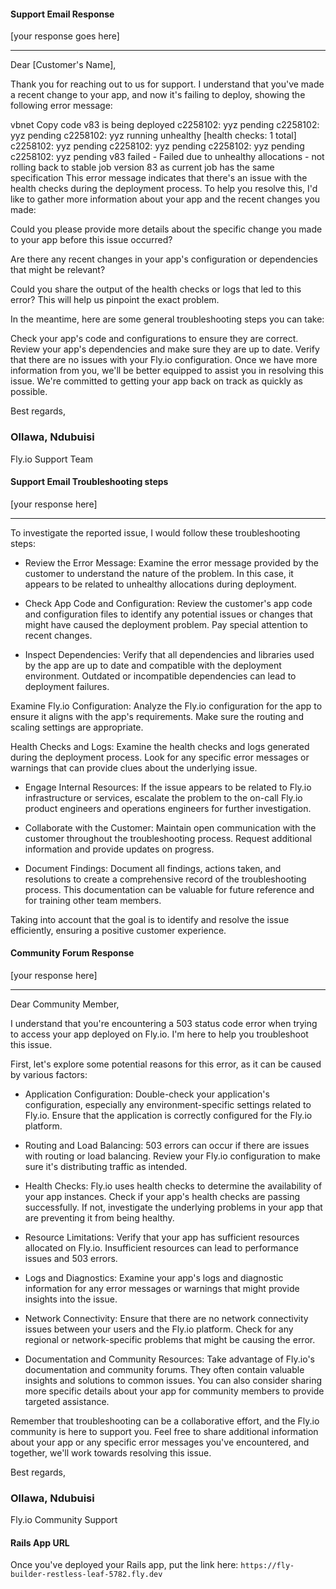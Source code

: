 #### Support Email Response

[your response goes here]

---

Dear [Customer's Name],

Thank you for reaching out to us for support. I understand that you've made a recent change to your app, and now it's failing to deploy, showing the following error message:

vbnet
Copy code
v83 is being deployed 
c2258102: yyz pending 
c2258102: yyz pending 
c2258102: yyz running unhealthy [health checks: 1 total] 
c2258102: yyz pending 
c2258102: yyz pending 
c2258102: yyz pending 
c2258102: yyz pending v83 failed - Failed due to unhealthy allocations - not rolling back to stable job version 83 as current job has the same specification
This error message indicates that there's an issue with the health checks during the deployment process. To help you resolve this, I'd like to gather more information about your app and the recent changes you made:

Could you please provide more details about the specific change you made to your app before this issue occurred?

Are there any recent changes in your app's configuration or dependencies that might be relevant?

Could you share the output of the health checks or logs that led to this error? This will help us pinpoint the exact problem.

In the meantime, here are some general troubleshooting steps you can take:

Check your app's code and configurations to ensure they are correct.
Review your app's dependencies and make sure they are up to date.
Verify that there are no issues with your Fly.io configuration.
Once we have more information from you, we'll be better equipped to assist you in resolving this issue. We're committed to getting your app back on track as quickly as possible.

Best regards,
### Ollawa, Ndubuisi
Fly.io Support Team




#### Support Email Troubleshooting steps

[your response here]

---
To investigate the reported issue, I would follow these troubleshooting steps:

- Review the Error Message: Examine the error message provided by the customer to understand the nature of the problem. In this case, it appears to be related to unhealthy allocations during deployment.

- Check App Code and Configuration: Review the customer's app code and configuration files to identify any potential issues or changes that might have caused the deployment problem. Pay special attention to recent changes.

- Inspect Dependencies: Verify that all dependencies and libraries used by the app are up to date and compatible with the deployment environment. Outdated or incompatible dependencies can lead to deployment failures.

Examine Fly.io Configuration: Analyze the Fly.io configuration for the app to ensure it aligns with the app's requirements. Make sure the routing and scaling settings are appropriate.

Health Checks and Logs: Examine the health checks and logs generated during the deployment process. Look for any specific error messages or warnings that can provide clues about the underlying issue.

- Engage Internal Resources: If the issue appears to be related to Fly.io infrastructure or services, escalate the problem to the on-call Fly.io product engineers and operations engineers for further investigation.

- Collaborate with the Customer: Maintain open communication with the customer throughout the troubleshooting process. Request additional information and provide updates on progress.

- Document Findings: Document all findings, actions taken, and resolutions to create a comprehensive record of the troubleshooting process. This documentation can be valuable for future reference and for training other team members.

Taking into account that the goal is to identify and resolve the issue efficiently, ensuring a positive customer experience.



#### Community Forum Response

[your response here]

---

Dear Community Member,

I understand that you're encountering a 503 status code error when trying to access your app deployed on Fly.io. I'm here to help you troubleshoot this issue.

First, let's explore some potential reasons for this error, as it can be caused by various factors:

- Application Configuration: Double-check your application's configuration, especially any environment-specific settings related to Fly.io. Ensure that the application is correctly configured for the Fly.io platform.

- Routing and Load Balancing: 503 errors can occur if there are issues with routing or load balancing. Review your Fly.io configuration to make sure it's distributing traffic as intended.

- Health Checks: Fly.io uses health checks to determine the availability of your app instances. Check if your app's health checks are passing successfully. If not, investigate the underlying problems in your app that are preventing it from being healthy.

- Resource Limitations: Verify that your app has sufficient resources allocated on Fly.io. Insufficient resources can lead to performance issues and 503 errors.

- Logs and Diagnostics: Examine your app's logs and diagnostic information for any error messages or warnings that might provide insights into the issue.

- Network Connectivity: Ensure that there are no network connectivity issues between your users and the Fly.io platform. Check for any regional or network-specific problems that might be causing the error.

- Documentation and Community Resources: Take advantage of Fly.io's documentation and community forums. They often contain valuable insights and solutions to common issues. You can also consider sharing more specific details about your app for community members to provide targeted assistance.

Remember that troubleshooting can be a collaborative effort, and the Fly.io community is here to support you. Feel free to share additional information about your app or any specific error messages you've encountered, and together, we'll work towards resolving this issue.

Best regards,
### Ollawa, Ndubuisi
Fly.io Community Support


#### Rails App URL

Once you've deployed your Rails app, put the link here: `https://fly-builder-restless-leaf-5782.fly.dev`